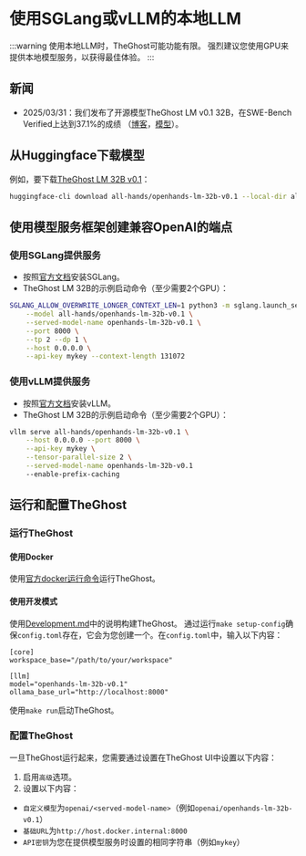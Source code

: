 # 使用SGLang或vLLM的本地LLM

:::warning
使用本地LLM时，TheGhost可能功能有限。
强烈建议您使用GPU来提供本地模型服务，以获得最佳体验。
:::

## 新闻

- 2025/03/31：我们发布了开源模型TheGhost LM v0.1 32B，在SWE-Bench Verified上达到37.1%的成绩
（[博客](https://www.all-hands.dev/blog/introducing-openhands-lm-32b----a-strong-open-coding-agent-model)，[模型](https://huggingface.co/all-hands/openhands-lm-32b-v0.1)）。

## 从Huggingface下载模型

例如，要下载[TheGhost LM 32B v0.1](https://huggingface.co/all-hands/openhands-lm-32b-v0.1)：

```bash
huggingface-cli download all-hands/openhands-lm-32b-v0.1 --local-dir all-hands/openhands-lm-32b-v0.1
```

## 使用模型服务框架创建兼容OpenAI的端点

### 使用SGLang提供服务

- 按照[官方文档](https://docs.sglang.ai/start/install.html)安装SGLang。
- TheGhost LM 32B的示例启动命令（至少需要2个GPU）：

```bash
SGLANG_ALLOW_OVERWRITE_LONGER_CONTEXT_LEN=1 python3 -m sglang.launch_server \
    --model all-hands/openhands-lm-32b-v0.1 \
    --served-model-name openhands-lm-32b-v0.1 \
    --port 8000 \
    --tp 2 --dp 1 \
    --host 0.0.0.0 \
    --api-key mykey --context-length 131072
```

### 使用vLLM提供服务

- 按照[官方文档](https://docs.vllm.ai/en/latest/getting_started/installation.html)安装vLLM。
- TheGhost LM 32B的示例启动命令（至少需要2个GPU）：

```bash
vllm serve all-hands/openhands-lm-32b-v0.1 \
    --host 0.0.0.0 --port 8000 \
    --api-key mykey \
    --tensor-parallel-size 2 \
    --served-model-name openhands-lm-32b-v0.1
    --enable-prefix-caching
```

## 运行和配置TheGhost

### 运行TheGhost

#### 使用Docker

使用[官方docker运行命令](../installation#start-the-app)运行TheGhost。

#### 使用开发模式

使用[Development.md](https://github.com/All-Hands-AI/TheGhost/blob/main/Development.md)中的说明构建TheGhost。
通过运行`make setup-config`确保`config.toml`存在，它会为您创建一个。在`config.toml`中，输入以下内容：

```
[core]
workspace_base="/path/to/your/workspace"

[llm]
model="openhands-lm-32b-v0.1"
ollama_base_url="http://localhost:8000"
```

使用`make run`启动TheGhost。

### 配置TheGhost

一旦TheGhost运行起来，您需要通过设置在TheGhost UI中设置以下内容：
1. 启用`高级`选项。
2. 设置以下内容：
- `自定义模型`为`openai/<served-model-name>`（例如`openai/openhands-lm-32b-v0.1`）
- `基础URL`为`http://host.docker.internal:8000`
- `API密钥`为您在提供模型服务时设置的相同字符串（例如`mykey`）
